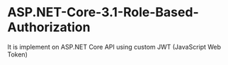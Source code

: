# ASP.NET-Core-3.1-Role-Based-Authorization
It is implement on ASP.NET Core API using custom JWT (JavaScript Web Token)
